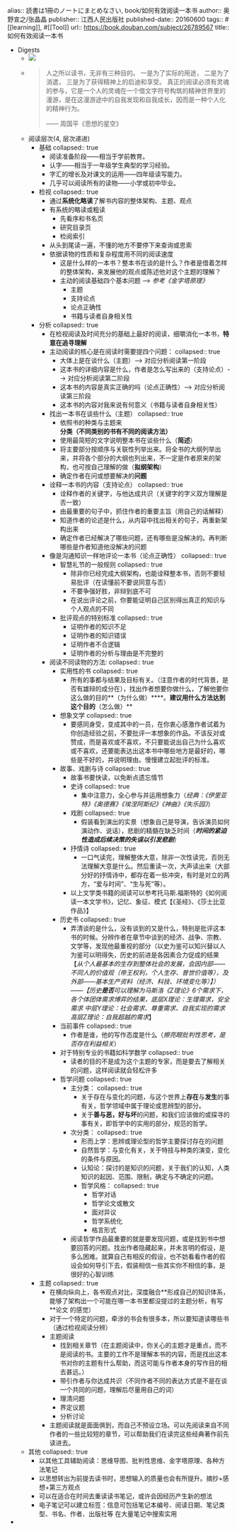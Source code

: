 alias:: 読書は1冊のノートにまとめなさい, book/如何有效阅读一本书
author:: 奥野宣之/张晶晶
publisher:: 江西人民出版社
published-date:: 20160600
tags:: #[[learning]], #[[Tool]]
url:: https://book.douban.com/subject/26789567
title:: 如何有效阅读一本书

- Digests
  - ![](../assets/book/xminds/如何有效阅读一本书.png)
  - > 人之所以读书，无非有三种目的。
    一是为了实际的用途，
    二是为了消遣，
    三是为了获得精神上的启迪和享受。
    真正的阅读必须有灵魂的参与，它是一个人的灵魂在一个借文字符号构筑的精神世界里的漫游，是在这漫游途中的自我发现和自我成长，因而是一种个人化的精神行为。
    >
    >—— 周国平《思想的星空》
  - 阅读层次(4, 层次递进)
    - 基础
      collapsed:: true
      - 阅读准备阶段——相当于学前教育。
      - 认字——相当于一年级学生典型的学习经验。
      - 字汇的增长及对课文的运用——四年级读写能力。
      - 几乎可以阅读所有的读物——小学或初中毕业。
    - 检视
      collapsed:: true
      - 通过**系统化略读**了解书内容的整体架构、主题、观点
      - 有系统的略读或粗读
        - 先看序和书名页
        - 研究目录页
        - 检阅索引
      - 从头到尾读一遍，不懂的地方不要停下来查询或思索
      - 依据读物的性质和复杂程度用不同的阅读速度
        - 这是什么样的一本书？整本书在谈的是什么？作者是借着怎样的整体架构，来发展他的观点或陈述他对这个主题的理解？
        - 主动的阅读基础四个基本问题 --> *参考《金字塔原理》*
          - 主题
          - 支持论点
          - 论点正确性
          - 书籍与读者自身相关性
    - 分析
      collapsed:: true
      - 在检视阅读及时间充分的基础上最好的阅读，细嚼消化一本书，**特意在追寻理解**
      - 主动阅读的核心是在阅读时需要提四个问题：
        collapsed:: true
        - 大体上是在谈什么（主题）--> 对应分析阅读第一阶段
        - 这本书的详细内容是什么，作者是怎么写出来的（支持论点）--> 对应分析阅读第二阶段
        - 这本书的内容是真实正确的吗（论点正确性）--> 对应分析阅读第三阶段
        - 这本书的内容对我来说有何意义（书籍与读者自身相关性）
      - 找出一本书在谈些什么（主题）
        collapsed:: true
        - 依照书的种类与主题来**分类（不同类别的书有不同的阅读方法）**
        - 使用最简短的文字说明整本书在谈些什么（**简述**）
        - 将主要部分按顺序与关联性列举出来。将全书的大纲列举出来，并将各个部分的大纲也列出来，不一定是作者原来的架构，也可按自己理解的做（**拟纲架构**）
        - 确定作者在问或想要解决的**问题**
      - 诠释一本书的内容（支持论点）
        collapsed:: true
        - 诠释作者的关键字，与他达成共识（关键字的字义双方理解是否一致）
        - 由最重要的句子中，抓住作者的重要主旨（用自己的话解释）
        - 知道作者的论述是什么，从内容中找出相关的句子，再重新架构出来
        - 确定作者已经解决了哪些问题，还有哪些是没解决的。再判断哪些是作者知道他没解决的问题
      - 像是沟通知识一样地评论一本书（论点正确性）
        collapsed:: true
        - 智慧礼节的一般规则
          collapsed:: true
          - 除非你已经完成大纲架构，也能诠释整本书，否则不要轻易批评（在读懂前不要说同意与否）
          - 不要争强好胜，非辩到底不可
          - 在说出评论之前，你要能证明自己区别得出真正的知识与个人观点的不同
        - 批评观点的特别标准
          collapsed:: true
          - 证明作者的知识不足
          - 证明作者的知识错误
          - 证明作者不合逻辑
          - 证明作者的分析与理由是不完整的
      - 阅读不同读物的方法:
        collapsed:: true
        - 实用性的书
          collapsed:: true
          - 所有的事都与结果及目标有关。（注意作者的时代背景，是否有雄辩的成分在），找出作者想要你做什么，了解他要你这么做的目的**（为什么做）****。**建议用什么方法达到这个目的**（怎么做）**
        - 想象文学
          collapsed:: true
          - 要感同身受，变成其中的一员，在你衷心感激作者试着为你创造经验之前，不要批评一本想象的作品。不该反对或赞成，而是喜欢或不喜欢，不只要能说出自己为什么喜欢或不喜欢，还要能表达出这本书中哪些地方是最好的，哪些是不好的，并说明理由。慢慢建立起批评的标准。
        - 故事、戏剧与诗
          collapsed:: true
          - 故事书要快读，以免断点遗忘情节
          - 史诗
            collapsed:: true
            - 集中注意力，全心参与并运用想象力（*经典：《伊里亚特》《奥德赛》《埃涅阿斯纪》《神曲》《失乐园》*）
          - 戏剧
            collapsed:: true
            - 假装看到演出的实景（想象自己是导演，告诉演员如何演动作、说话），悲剧的精髓在缺乏时间（***时间的紧迫性造成后续决策的失误以引发悲剧***）
          - 抒情诗
            collapsed:: true
            - 一口气读完，理解整体大意，除非一次性读完，否则无法理解大意是什么。然后重读一次，大声读出来（大部分好的抒情诗中，都存在着一些冲突，有时是对立的两方，“爱与时间”、“生与死”等）。
          - 以上文学类书籍的阅读可以参考托马斯.福斯特的《如何阅读一本文学书》，记忆、象征、模式【《圣经》、《莎士比亚作品》】
        - 历史书
          collapsed:: true
          - 弄清谈的是什么，没有谈到的又是什么，特别是批评这本书的时候。分辨作者在章节中谈到的经济、战争、宗教、文学等，发现他最重视的部分（以史为鉴可以知兴替以人为鉴可以明得失，历史的前进是各因素合力促成的结果【*从个人最基本的生存到整体社会的发展，会因内部——不同人的价值观（帝王权利，个人生存、普世价值等），及外部——基本生产资料（经济、科技、环境变化等）】）——【历史**是否**可以理解为马斯洛《Z理论》6个需求下，各个体团体需求博弈的结果，底层X理论：生理需求，安全需求 中层Y理论：社会需求、尊重需求、自我实现的需求  高层Z理论：自我超越的需求*】
        - 当前事件
          collapsed:: true
          - 作者是谁，他的写作态度是什么（*擦亮眼批判性思考，是否存在利益相关*）
        - 对于特别专业的书籍如科学数学
          collapsed:: true
          - 读者的目的不是成为这个主题的专家，而是要去了解相关的问题，这样阅读就会轻松许多
        - 哲学问题
          collapsed:: true
          - 主分类：
            collapsed:: true
            - 关于存在与变化的问题，与这个世界上**存在**与**发生**的事有关，哲学领域中属于理论或思辨型的部分。
            - 关于**善与恶，好与坏**的问题，和我们应该做的或探寻的事有关，即哲学中的实用的部分，规范的哲学。
          - 次分类：
            collapsed:: true
            - 形而上学：思辨或理论型的哲学主要探讨存在的问题
            - 自然哲学：与变化有关，关于特技与种类的演变，变化的条件与原因。
            - 认知论：探讨的是知识的问题，关于我们的认知，人类知识的起因、范围、限制，确定与不确定的问题。
            - 哲学风格：
              collapsed:: true
              - 哲学对话
              - 哲学论文或散文
              - 面对异议
              - 哲学系统化
              - 格言形式
          - 阅读哲学作品最重要的就是要发现问题，或是找到书中想要回答的问题。找出作者隐藏起来，并未言明的假设，是多么困难。就算自己有相反的假设，也不妨看看作者的假设会如何导引下去，假装相信一些其实你不相信的事，是很好的心智训练
    - 主题
      collapsed:: true
      - 在横向纵向上，各书观点对比，深度融合**形成自己的知识体系，能够了架构出一个可能在哪一本书里都没提过的主题分析，有写 **论文 的感觉）
      - 对于一个特定的问题，牵涉的书会有很多本，所以要知道读哪些书（通过检视阅读分辨）
      - 主题阅读
        - 找到相关章节（在主题阅读中，你关心的主题才是重点，而不是阅读的书。主要的工作不是理解本书的内容，而是找出这本书对你的主题有什么帮助，而这可能与作者本身的写作目的相去甚远。）
        - 带引作者与你达成共识（不同作者不同的表达方式是不是在谈一个共同的问题，理解后尽量用自己的词）
        - 理清问题
        - 界定议题
        - 分析讨论
      - 主题阅读就是面面俱到，而自己不预设立场。可以先阅读来自不同作者的一些比较短的章节，可以帮助我们在读完这些经典著作前先读进去。
  - 其他
    collapsed:: true
    - 以其他工具辅助阅读：思维导图、批判性思维、金字塔原理、各种方法笔记
    - 以思想转出为前提去读书时，思想输入的质量也会有所提升。摘抄+感想+第三方观点
    - 可以在适合在时间去重读读书笔记，或许会因经历产生新的想法
    - 电子笔记可以建立标签：信息可包括笔记本编号、阅读日期、笔记类型、书名、作者、出版社等 在大量笔记中搜索实用
-